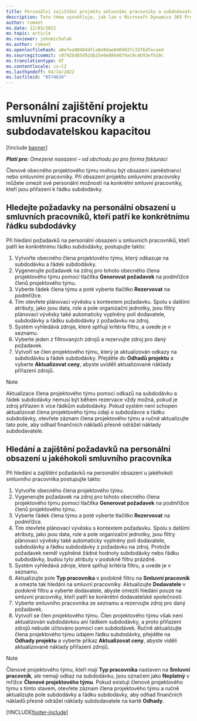 ```yaml
---
title: Personální zajištění projektu smluvními pracovníky a subdodavatelskou kapacitou
description: Toto téma vysvětluje, jak lze v Microsoft Dynamics 365 Project Operations personálně zajistit projektové požadavky pomocí smluvních pracovníků nebo subdodavatelské kapacity .
author: rumant
ms.date: 12/03/2021
ms.topic: article
ms.reviewer: johnmichalak
ms.author: rumant
ms.openlocfilehash: a0efea80484dfca0a9dae8404837c3376dfecaed
ms.sourcegitcommit: c0792bd65d92db25e0e8864879a19c4b93efb10c
ms.translationtype: HT
ms.contentlocale: cs-CZ
ms.lasthandoff: 04/14/2022
ms.locfileid: "8574634"
---
```

# <a name="staffing-a-project-with-contract-workers-and-subcontracted-capacity"></a>Personální zajištění projektu smluvními pracovníky a subdodavatelskou kapacitou

[!include [banner](../../includes/dataverse-preview.md)]

_**Platí pro:** Omezené nasazení – od obchodu po pro forma fakturaci_

Členové obecného projektového týmu mohou být obsazeni zaměstnanci nebo smluvními pracovníky. Při obsazení projektu smluvními pracovníky můžete omezit své personální možnosti na konkrétní smluvní pracovníky, kteří jsou přiřazeni k řádku subdodávky. 

## <a name="search-for-staff-resource-requirements-with-contract-workers-that-belong-to-a-specific-subcontract-line"></a>Hledejte požadavky na personální obsazení u smluvních pracovníků, kteří patří ke konkrétnímu řádku subdodávky

Při hledání požadavků na personální obsazení u smluvních pracovníků, kteří patří ke konkrétnímu řádku subdodávky, postupujte takto:

1. Vytvořte obecného člena projektového týmu, který odkazuje na subdodávku a řádek subdodávky.
2. Vygenerujte požadavek na zdroj pro tohoto obecného člena projektového týmu pomocí tlačítka **Generovat požadavek** na podmřížce členů projektového týmu.
3. Vyberte řádek člena týmu a poté vyberte tlačítko **Rezervovat** na podmřížce. 
4. Tím otevřete plánovací vývěsku s kontextem požadavku. Spolu s dalšími atributy, jako jsou data, role a pole organizační jednotky, jsou filtry plánovací vývěsky také automaticky vyplněny poli dodavatele, subdodávky a řádku subdodávky z požadavku na zdroj.
5. Systém vyhledává zdroje, které splňují kritéria filtru, a uvede je v seznamu. 
6. Vyberte jeden z filtrovaných zdrojů a rezervujte zdroj pro daný požadavek. 
7. Vytvoří se člen projektového týmu, který je aktualizován odkazy na subdodávku a řádek subdodávky. Přejděte do **Odhadů projektu** a vyberte **Aktualizovat ceny**, abyste uviděli aktualizované náklady přiřazení zdrojů. 

> [!NOTE]
> Aktualizace člena projektového týmu pomocí odkazů na subdodávku a řádek subdodávky nemusí být během rezervace vždy možná, pokud je zdroj přiřazen k více řádkům subdodávky. Pokud systém není schopen aktualizovat člena projektového týmu údaji o subdodávce a řádku subdodávky, otevřete záznam člena projektového týmu a ručně aktualizujte tato pole, aby odhad finančních nákladů přesně odrážel náklady subdodavatele.

## <a name="search-for-and-staff-resource-requirements-with-any-contract-worker"></a>Hledání a zajištění požadavků na personální obsazení u jakéhokoli smluvního pracovníka

Při hledání a zajištění požadavků na personální obsazení u jakéhokoli smluvního pracovníka postupujte takto:

1. Vytvořte obecného člena projektového týmu.
2. Vygenerujte požadavek na zdroj pro tohoto obecného člena projektového týmu pomocí tlačítka **Generovat požadavek** na podmřížce členů projektového týmu.
3. Vyberte řádek člena týmu a poté vyberte tlačítko **Rezervovat** na podmřížce. 
4. Tím otevřete plánovací vývěsku s kontextem požadavku. Spolu s dalšími atributy, jako jsou data, role a pole organizační jednotky, jsou filtry plánovací vývěsky také automaticky vyplněny poli dodavatele, subdodávky a řádku subdodávky z požadavku na zdroj. Protože požadavek neměl vyplněné žádné hodnoty subdodávky nebo řádku subdodávky, budou tyto atributy v podokně filtru prázdné.
5. Systém vyhledává zdroje, které splňují kritéria filtru, a uvede je v seznamu.
6. Aktualizujte pole **Typ pracovníka** v podokně filtru na **Smluvní pracovník** a omezte tak hledání na smluvní pracovníky. Aktualizujte **Dodavatele** v podokně filtru a vyberte dodavatele, abyste omezili hledání pouze na smluvní pracovníky, kteří patří ke konkrétní dodavatelské společnosti.
7. Vyberte smluvního pracovníka ze seznamu a rezervujte zdroj pro daný požadavek.
8. Vytvoří se člen projektového týmu. Člen projektového týmu však není aktualizován subdodávkou ani řádkem subdodávky, a proto přiřazení zdrojů nebude účtováno pomocí cen subdodávek. Ručně aktualizujte člena projektového týmu údajem řádku subdodávky, přejděte na **Odhady projektu** a vyberte příkaz **Aktualizovat ceny**, abyste viděli aktualizované náklady přiřazení zdrojů.

> [!NOTE]
> Členové projektového týmu, kteří mají **Typ pracovníka** nastaven na **Smluvní pracovník**, ale nemají odkaz na subdodávku, jsou označeni jako **Neplatný** v mřížce **Členové projektového týmu**. Pokud existují členové projektového týmu s tímto stavem, otevřete záznam člena projektového týmu a ručně aktualizujte pole subdodávky a řádku subdodávky, aby odhad finančních nákladů přesně odrážel náklady subdodavatele na kartě **Odhady**. 


[!INCLUDE[footer-include](../../includes/footer-banner.md)]
